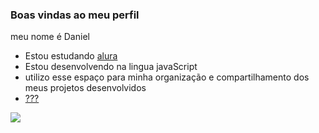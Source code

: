 ### Boas vindas ao meu perfil 

meu nome é Daniel 

- Estou estudando [alura](https://www.alura.com.br)
- Estou desenvolvendo na lingua javaScript
- utilizo esse espaço para minha organização e compartilhamento dos meus projetos desenvolvidos
- [???](https://www.youtube.com/watch?v=dQw4w9WgXcQ)

![](https://i.pinimg.com/originals/29/ad/bf/29adbf91f29c8aa46769551645732b3b.gif)
